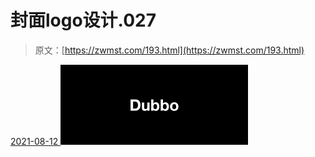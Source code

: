 <!--yml
category: 未分类
date: 0001-01-01 00:00:00
--->

# 封面logo设计.027

> 原文：[https://zwmst.com/193.html](https://zwmst.com/193.html)

   [ <time datetime="2021-08-12T09:32:57+08:00"> 2021-08-12 </time> ](https://zwmst.com/%e5%b0%81%e9%9d%a2logo%e8%ae%be%e8%ae%a1-027-2)  [![](img/790869d98d1d971162a32b10e85bf76d.png)](https://zwmst.com/wp-content/uploads/2021/08/1628731977-ce4c6e540af906d.jpeg)